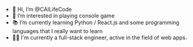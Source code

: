 - 👋 Hi, I’m @CAILifeCode
- 👀 I’m interested in playing console game
- 📚 I’m currently learning Python / React.js and some programming languages that I really want to learn
- 👨‍💻 I'm currently a full-stack engineer, active in the field of web apps.


<!---
CAILifeCode/CAILifeCode is a ✨ special ✨ repository because its `README.md` (this file) appears on your GitHub profile.
You can click the Preview link to take a look at your changes.
--->
